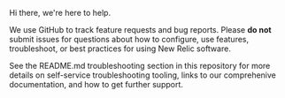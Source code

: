 Hi there, we're here to help.

We use GitHub to track feature requests and bug reports. Please **do not** submit issues for questions about how to configure, use features, troubleshoot, or best practices for using New Relic software.

See the README.md troubleshooting section in this repository for more details on self-service troubleshooting tooling, links to our comprehenive documentation, and how to get further support.

